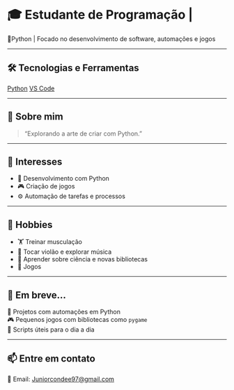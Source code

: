 # 🎓 Estudante de Programação |

🐍Python | Focado no desenvolvimento de software, automações e jogos 

---

## 🛠️ Tecnologias e Ferramentas

[Python](https://python.org/)
[VS Code](https://code.visualstudio.com/)

---

## 🧠 Sobre mim

> “Explorando a arte de criar com Python.”

---

## 🎯 Interesses

- 🧠 Desenvolvimento com Python  
- 🎮 Criação de jogos 
- ⚙️ Automação de tarefas e processos  

---

## 🎸 Hobbies

- 🏋️ Treinar musculação  
- 🎵 Tocar violão e explorar música  
- 🧪 Aprender sobre ciência e novas bibliotecas  
- 🧩 Jogos

---

## 🚀 Em breve...

📌 Projetos com automações em Python  
🎮 Pequenos jogos com bibliotecas como `pygame`  
🧰 Scripts úteis para o dia a dia

---

## 📫 Entre em contato

📧 Email: Juniorcondee97@gmail.com
